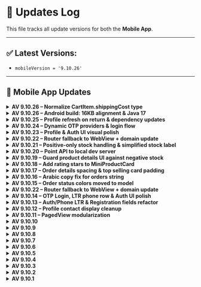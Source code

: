 # 🔄 Updates Log

This file tracks all update versions for both the **Mobile App**.

---

## ✅ Latest Versions:
- `mobileVersion = '9.10.26'`
---

## 📱 Mobile App Updates
<details>
<summary><strong>AV 9.10.26 – Normalize CartItem.shippingCost type</strong></summary>

### Model
- Changed `CartItem.shippingCost` type from `int?` to `double?` with safe JSON parsing to accept both integer and floating values.

### Impact
- Internal refactor only; verified `CartItem.shippingCost` is **not referenced** anywhere else in the app (project-wide search across `lib/`).

### Store update
- **No** (non-user-facing model normalization; no behavioral change).

</details>

<details>
<summary><strong>AV 9.10.26 – Android build: 16KB alignment & Java 17</strong></summary>

### Build System
- Pin NDK r28 and upgraded AGP to 8.5.1 to support default 16KB zip alignment on uncompressed `.so` files.
- Moved Java/Kotlin to 17 (`sourceCompatibility`/`targetCompatibility`/`jvmTarget=17`).
- Enabled core library desugaring; added `com.android.tools:desugar_jdk_libs:2.1.4`.
- Set `packagingOptions.jniLibs.useLegacyPackaging=false` to keep modern packaging.
- Removed `jcenter()` from repositories.

### Notes
- No app code or API changes.
- Store update: **no** (build/infra only).
</details>


<details>
<summary><strong>AV 9.10.25 – Profile refresh on return & dependency updates</strong></summary>

### UX
- Enabled `onPopped(value)` after returning from `ProfileEdit` so the Profile screen refreshes user data immediately.

### Dependencies
- Bumped multiple packages (e.g., `permission_handler` 12.x, `share_plus` 11.x, `flutter_local_notifications` 19.x, `sign_in_with_apple` 7.x, `package_info_plus` 8.x, `image_picker` 1.2.0, etc.). See `pubspec.yaml`/`pubspec.lock` for exact versions.

### Notes
- No API changes.
- Store update: **no** (minor UX refresh + dependency bumps).
</details>




<details>
<summary><strong>AV 9.10.24 – Dynamic OTP providers & login flow</strong></summary>

### Features
- Added dynamic OTP login providers fetched at app startup.
- Login screen now renders provider-specific OTP buttons with icon (network or local fallback) and label.

### API
- **GET** `/api/v2/activated-otp-login` → returns list of providers (`id`, `type`, `send_otp_text`, `image`). Expected: `200 OK`, JSON array.
- **POST** `/api/v2/auth/send-otp` → request body now includes `"provider"`. Expected: `200 OK` with `LoginResponse` (`result`, `message`, ...).

### i18n
- Added `by` key used to show “By {provider}” on OTP login header.

### Notes
- No breaking changes to existing endpoints.
- Store update: **no** (feature uses new endpoints; client-side addition only).
</details>

<details>
<summary><strong>AV 9.10.23 – Profile & Auth UI visual polish</strong></summary>

### UI/UX
- Added a subtle shadow (`spreadRadius: 0.08`) to profile containers and the Auth UI form card.
- Streamlined the classified section visibility condition with login check.
- Reworked the privacy policy entry and gated the "Delete my account" section behind a divider only when logged in.

### Notes
- No API changes.
- Store update: **no** (visual tweaks only).
</details>

<details>
<summary><strong>AV 9.10.22 – Router fallback to WebView + domain update</strong></summary>

### Routing
- Added `errorPageBuilder` to `GoRouter` that opens unknown routes in `CommonWebviewScreen` with `backHome=true` and URL `${RAW_BASE_URL}/mobile-page{path}`.
- `CommonWebviewScreen` now intercepts navigation and forwards it to `NavigationService` (deep links use router; external links use `url_launcher`).
- Back behavior: go back within WebView if possible; otherwise navigate to `/`.

### Config
- Updated `DOMAIN_PATH` to `sellerwise.devefinance.com`.

### Tech
- `NavigationService.handleUrls` now supports `useGo` to choose between `context.go` and `context.push`.

### Notes
- No API path changes.
- Store update: **yes** (routing behavior visible to users).
</details>


<details>
<summary><strong>AV 9.10.21 – Positive-only stock handling & simplified stock label</strong></summary>

### Logic
- Added `NumEx.onlyPositive` to normalize negative numbers to zero.
- Product details now use a sanitized stock getter (`_s`) for `maxQuantity`.

### UI/UX
- Simplified stock label to use `_stock_txt` directly from backend, keeping red color when out of stock.

### Notes
- No API changes.
- Store update: **no** (internal helper + UI logic tweak).
</details>

<details>
<summary><strong>AV 9.10.20 – Point API to local dev server</strong></summary>

### Config
- `DOMAIN_PATH` set to `devefinance.com`.
- `RAW_BASE_URL` switched to `http://192.168.100.200:8080/devef` (overrides `PROTOCOL + DOMAIN_PATH`).
- Effective `BASE_URL`: `http://192.168.100.200:8080/devef/api/v2`.

### Notes
- No endpoint path changes; only the base URL changed.
- **Store update: yes** (changing the app’s API base requires shipping a new build).
- On Android 9+, ensure cleartext HTTP is allowed (e.g., `usesCleartextTraffic=true` or network security config).
</details>

<details>
<summary><strong>AV 9.10.19 – Guard product details UI against negative stock</strong></summary>

### UI/UX
- When `_stock < 0`, the product details screen now shows:
  - total price as `0`,
  - quantity field fixed to `0`,
  - left stock text as `0`,
  - “out of stock” label active,
  - add-to-cart button disabled (grey, no shadow).

### Notes
- No API changes.
- Store update: **no** (logic/UI safeguards only).
</details>


<details>
<summary><strong>AV 9.10.18 – Add rating stars to MiniProductCard</strong></summary>

### UI/UX
- Added star rating row to `MiniProductCard` using `RatingBarIndicator`.
- Reduced bottom padding of the name line from 6 to 0 to make room for stars.

### Tech
- Optional `rating` parameter (int) on `MiniProductCard`; internally clamped to 0–5.
- Reuses existing `flutter_rating_bar` dependency already present in the project.

### Notes
- No API changes.
- Store update: **no** (minor UI enhancement).
</details>
<details>
<summary><strong>AV 9.10.17 – Order details spacing & top selling card padding</strong></summary>

### UI/UX
- Added a small left padding for order status labels (“Order placed”, “Confirmed”, “On the way”, “Delivered”) to improve alignment in the timeline row.
- Reduced bottom padding from 14 to 10 in the Top Selling product card content.

### Notes
- No API changes.
- Store update: **no** (minor UI tweaks).
</details>
<details>
<summary><strong>AV 9.10.16 – Arabic copy fix for orders string</strong></summary>

### UI/UX
- Corrected Arabic translation for `your_ordered_all_lower` from "طلبت" to "طلباتك".

### Notes
- No API changes.
- Store update: **no** (copy-only change).
</details>

<details>
<summary><strong>AV 9.10.15 – Order status colors moved to model</strong></summary>

### UI/UX
- Consolidated payment/delivery color logic into the `Order` model (`paymentColor`, `deliveryColor`).
- Order list now uses model-provided colors instead of inline UI conditions.

### Tech
- Added `material.dart` import in the order mini response model.

### Notes
- No API changes.
- Store update: **no** (UI-only refactor).
</details><details>
<summary><strong>AV 9.10.22 – Router fallback to WebView + domain update</strong></summary>

### Routing
- Added `errorPageBuilder` to `GoRouter` that opens unknown routes in `CommonWebviewScreen` with `backHome=true` and URL `${RAW_BASE_URL}/mobile-page{path}`.
- `CommonWebviewScreen` now intercepts navigation and forwards it to `NavigationService` (deep links use router; external links use `url_launcher`).
- Back behavior: go back within WebView if possible; otherwise navigate to `/`.

### Config
- Updated `DOMAIN_PATH` to `sellerwise.devefinance.com`.

### Tech
- `NavigationService.handleUrls` now supports `useGo` to choose between `context.go` and `context.push`.

### Notes
- No API path changes.
- Store update: **yes** (routing behavior visible to users).
</details>



<details>
<summary><strong>AV 9.10.14 – OTP Login, LTR phone row & Auth UI polish</strong></summary>

### APIs (new)
- **POST** `/auth/send-otp` — Sends an OTP to the provided phone.
  - **Request (JSON)**: `{ "phone": string, "country_code": string, "identity_matrix": string, "temp_user_id": string }`
  - **Expected**: `200 OK` with `{ result, message, ... }`
  - **Errors**: `400/422` (validation), `401/429` (auth/rate limit)
- **POST** `/auth/verify-otp` — Verifies the OTP and logs the user in.
  - **Request (JSON)**: `{ "phone": string, "country_code": string, "otp_code": string, "identity_matrix": string, "temp_user_id": string, "device_info"?: object }`
  - **Expected**: `200 OK` with `LoginResponse` payload
  - **Errors**: `400/422` for invalid code

### UI/UX
- New **OTP** login provider (visible when `login_with_otp=1`).
- Phone input row is now **forced LTR** across locales.
- Unified third-party login icons via `LoginWith3rd` widget.
- Auth container uses `AlignmentDirectional` / `PositionedDirectional` and removes the outer `Directionality`.

### Settings
- Added `allowOTPLogin` and aggregated getter `otherLogins` in `BusinessSettingsData`.

### Notes
- No breaking changes to existing endpoints.
- Store update: **no** (feature addition only).
</details>




<details>
<summary><strong>AV 9.10.13 – Auth/Phone LTR & Registration fields refactor</strong></summary>

### UI/UX
- Phone input row now enforced as **LTR** regardless of app locale.
- Registration form fields refactored into a reusable `_SignUpField` to reduce duplication and keep consistent styling.

### Tech
- Reused existing input decorations, theme, and phone input widget.
- No API changes.

### Notes
- Requires Flutter version supporting `Column(spacing:)`; otherwise, replace with `SizedBox` spacing.
</details>


<details>
<summary><strong>AV 9.10.12 – Profile contact display cleanup</strong></summary>

### UI/UX
- **Profile**: prefer showing **Phone** if available; fallback to **Email**.
- **Profile Edit**: hide **Phone** block when empty; hide **Email** block when empty (no more empty fields).

### Infra / Widgets
- Reused existing `CustomInternationalPhoneNumberInput` and current input decorations/shadows.

### Notes
- No API changes.
- No store updates required.
</details>


<details>
<summary><strong>AV 9.10.11 – PagedView modularization</strong></summary>

### Infra / Widgets
- Split monolithic PagedView into separate files:
  - `lib/custom/paged_view/models/page_result.dart`
  - `lib/custom/paged_view/paged_view.dart`
  - `lib/helpers/grid_responsive.dart`
- Updated imports in:
  - `lib/screens/product/top_selling_products.dart`
  - `lib/screens/wholesales_screen.dart`
- UX/Perf: load-more triggers at bottom edge; prefetch when first page doesn't fill viewport.

### Notes
- No API changes.
- No store updates required.
</details>


<details>
<summary><strong>AV 9.10.10</strong></summary>

### Stability & Null-Safety
- **ClassifiedAdsResponse**: resilient JSON parsing (nullable `links`/`meta`, strict `success`, empty list when `data` isn't a List).
- **UserInfoResponse**: same guards; strict boolean `success`.
- **ProfileRepository.getUserInfoResponse()**: return type → `UserInfoResponse` (was `dynamic`).
- **My Classified Ads**: null-safe checks before accessing first element.
- **Guest Checkout / Map**: null-safe `animateCamera` with controller existence check.
- **Profile screen**: show Classifieds entry only if feature enabled **and** user is logged in.

### Notes
- **No API changes** → _no MUST UPDATE_ for server.
- Suggested app version: `9.10.10+91010`.
</details>


<details>
<summary><strong>AV 9.10.9</strong></summary>

### Widgets / Infra
- New generic **`PagedView<T>`** with infinite scroll, pull-to-refresh, and flexible layouts (**list / grid / masonry**).
- Supports `preloadTriggerFraction`, custom `itemBuilder`, `loadingItemBuilder`, `emptyBuilder`, and scroll `physics`.
- Grid tuning via `gridCrossAxisCount`, `gridAspectRatio`, `gridMainAxisExtent`. Sliver-based for performance.

### Product Screens
- **TopSellingProducts** migrated to `PagedView<Product>`; single-shot fetch (`hasMore=false`), masonry 2-col, shimmer placeholders.
- **Wholesale** screen migrated to `PagedView<Product>` with real paging via `getWholesaleProducts(page)`; shimmer while loading more.
- Wholesale badge now shows **only if**: wholesale addon installed **and** `BusinessSettingsData.showWholesaleLabel` is true.

### Models
- `BusinessSettingsData`: add `showWholesaleLabel` (maps backend key `wholesale_lable == "1"`).
- `ProductMiniResponse`: `success` -> **required non-nullable bool**; JSON parsed with `json["success"] == true`.

### UI
- `ShimmerHelper`: add `loadingItemBuilder(int index)` helper.
- `MyTheme`: normalize color fields; prefer `const` where safe.

### Notes
- **No API endpoint changes** → _no MUST UPDATE_ for server.
- Suggested app version: `9.10.9+91009`.
</details>


<details>
<summary><strong>AV 9.10.8</strong></summary>

### Config
- **RAW_BASE_URL** now points to local dev server: `http://192.168.100.200:8080/devef` (dynamic domain commented).  
  ⚠️ Dev-only — revert before production.

### Repository / API
- `getWholesaleProducts` now accepts `int page` and calls `/wholesale/all-products?page={page}`.

### Wholesale Screen
- Implemented **pagination + infinite scroll** (prefetch at ~70%), **pull-to-refresh**, and **shimmer** placeholders while loading more.
- Replaced `FutureBuilder` with state-driven flow (`page`, `_isLoading`, `_isLoadingMore`, `_hasMoreProducts`).
- Fixed item count/index issues; proper controller disposal; extracted `AppBar` builder.

### Product Details
- **pkg price** line: show strikethrough **only if discounted** (`firstPrice != price`) to avoid false strikes.

### Notes
- Suggested app version: `9.10.8+91008`.
</details>


<details>
<summary><strong>AV 9.10.7</strong></summary>

### Android
- AGP → **8.1.1** (settings.gradle).
- Temporarily use **debug signing** for `release` (testing only).
- Ensure **AndroidX** & **Jetifier** enabled.

### iOS
- `firebase_core` → **3.15.2**, `firebase_messaging` → **15.2.10**.
- Added `geolocator_apple`, `sms_autofill`.

### Dependencies
- Added: `geolocator`, `geolocator_android`.
- Updates: `go_router` **16.1.0**, `http` **1.5.0**, `google_maps_flutter*`, `webview_flutter*`, `shared_preferences_android`, etc.

### Location & Maps
- New `HandlePermissions.getCurrentLocation()` (Geolocator) with denied/forever/service-off handling.
- Map: auto-center to GPS if no coords, **myLocationEnabled**, recenter **FAB**, smooth camera, safer placemark try/catch.

### UI/UX
- `Btn.basic`: new `isLoading` (disables press + themed disabled color).
- Loading bar height **36 → 40**.
- Map pin tinted with theme; action bar lifted to avoid FAB overlap.

### Notes
- Suggest `version: 9.10.7+91007` in `pubspec.yaml`.
- **Before production**: restore `release { signingConfig signingConfigs.release }`.
</details>



<details>
<summary><strong>AV 9.10.6</strong></summary>

- Improved shared value loading (`user_id`, `is_logged_in`) in `main.dart`.
- Added conditional headers (`user_id`, `device_info`) to Business Settings API.
- Added error handling to `getProductDetails()` with translated fallback message.
- Handled product detail API failure:
  - Added `errorMessage` state.
  - Displayed `CustomErrorWidget` on failure.
  - Prevented rendering of bottom app bar when product is invalid.
- Handled seller image failure using `imageErrorBuilder`.
- Fixed wishlist logic with proper boolean check.
- Conditionally rendered flash deal in profile screen.
- Marked review submit failures with `isError: true`.

</details>


<details>
<summary><strong>AV 9.10.5</strong></summary>

- Added a `Loading.isLoading` getter to prevent showing duplicate loading dialogs.
- Improved **loading behavior** during:
  - Registration
  - Adding a new address
- Integrated `OneContext` for global context handling in registration and address flows.
- Fixed potential null/empty issues with the email field during sign-up.
- Enhanced `commonHeader` to include `Authorization` header if access token is available.
- Ensured cart data is fetched when returning to home screen via `HomePresenter`.
- Improved UI consistency by calling `reset()` before re-fetching home data.

</details>


<details>
<summary><strong>AV 9.10.4</strong></summary>

- Integrated **sms_autofill** package to support automatic SMS code detection during password reset.
- Updated password reset flow:
  - `getPasswordForgetResponse()` now requires `app_signature`.
  - Auto-fills OTP code using `CodeAutoFill` and `TextFieldPinAutoFill`.
- Extended OTP timer duration from 20 to 90 seconds.
- Fixed minor formatting issues and improved error handling in password reset process.
- Added safety around `device_info` usage with better spacing and conditionals.

</details>


<details>
<summary><strong>AV 9.10.3</strong></summary>

- Added a confirmation dialog when changing the default address if **sellerWiseShipping** is enabled, warning users that the cart will be cleared.
- Integrated `ShippingInfo` screen dynamically based on business setting instead of always using `SelectAddress`.
- Enhanced safety by switching from `double.parse()` to `double.tryParse()` in the `ShippingCostResponse` model to prevent crashes.
- Added new localization key: `change_default_address_make_cart_empty` (Arabic + English).

</details>


<details>
<summary><strong>AV 9.10.2</strong></summary>

- Implemented a new layout and functionality for the **wholesale** system across the entire app.
- Improved user experience on the product details screen.
</details>


<details>
<summary><strong>AV 9.10.1</strong></summary>

- Fixed a login issue that occurred under poor network conditions.
- Improved automatic language loading from the server.
</details>